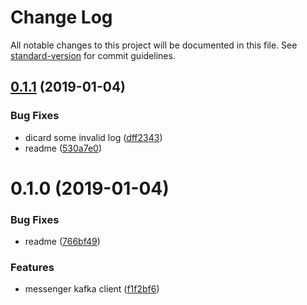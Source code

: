 # Change Log

All notable changes to this project will be documented in this file. See [standard-version](https://github.com/conventional-changelog/standard-version) for commit guidelines.

<a name="0.1.1"></a>
## [0.1.1](https://github.com/36node/shanghaibus-messenger/compare/v0.1.0...v0.1.1) (2019-01-04)


### Bug Fixes

* dicard some invalid log ([dff2343](https://github.com/36node/shanghaibus-messenger/commit/dff2343))
* readme ([530a7e0](https://github.com/36node/shanghaibus-messenger/commit/530a7e0))



<a name="0.1.0"></a>
# 0.1.0 (2019-01-04)


### Bug Fixes

* readme ([766bf49](https://github.com/36node/shanghaibus-messenger/commit/766bf49))


### Features

* messenger kafka client ([f1f2bf6](https://github.com/36node/shanghaibus-messenger/commit/f1f2bf6))
